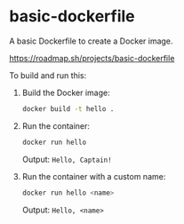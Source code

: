 # basic-dockerfile
A basic Dockerfile to create a Docker image.

https://roadmap.sh/projects/basic-dockerfile

To build and run this:

1.  Build the Docker image:
    ```bash
    docker build -t hello .
    ```
2.  Run the container:
    ```bash
    docker run hello
    ```
    Output: `Hello, Captain!`

3.  Run the container with a custom name:
    ```bash
    docker run hello <name>
    ```
    Output: `Hello, <name>`